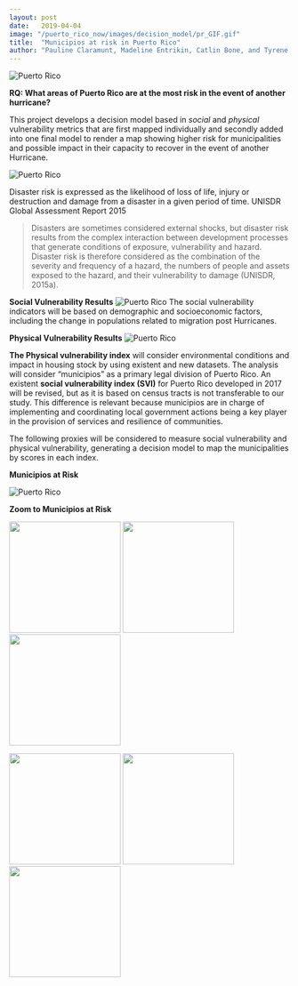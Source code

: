 ```yaml
---
layout: post
date:   2019-04-04
image: "/puerto_rico_now/images/decision_model/pr_GIF.gif"
title:  "Municipios at risk in Puerto Rico"
author: "Pauline Claramunt, Madeline Entrikin, Catlin Bone, and Tyrene Calvesbert"
---
```


![Puerto Rico](/puerto_rico_now/images/decision_model/munis_maria.jpg)

**RQ: What areas of Puerto Rico are at the most risk in the event of another hurricane?**

This project develops a decision model based in *social* and *physical* vulnerability metrics that are first mapped individually and secondly added into one final model to render a map showing higher risk for municipalities and possible impact in their capacity to recover in the event of another Hurricane.

![Puerto Rico](/puerto_rico_now/images/decision_model/risk_UNIDR.JPG)

Disaster risk is expressed as the likelihood of loss of life, injury or destruction and damage from a disaster in a given period of time. UNISDR Global Assessment Report 2015

>Disasters are sometimes considered external shocks, but disaster risk results from the complex interaction between development processes that generate conditions of exposure, vulnerability and hazard. Disaster risk is therefore considered as the combination of the severity and frequency of a hazard, the numbers of people and assets exposed to the hazard, and their vulnerability to damage (UNISDR, 2015a).

**Social Vulnerability Results**
![Puerto Rico](/puerto_rico_now/images/decision_model/unweighted_final.png)
The social vulnerability indicators will be based on demographic and socioeconomic factors, including the change in populations related to migration post Hurricanes. 

**Physical Vulnerability Results**
![Puerto Rico](/puerto_rico_now/images/decision_model/unweighted_physical_final.png)

**The Physical vulnerability index** will consider environmental conditions and impact in housing stock by using existent and new datasets. The analysis will consider “municipios” as a primary legal division of Puerto Rico. An existent **social vulnerability index (SVI)** for Puerto Rico developed in 2017 will be revised, but as it is based on census tracts is not transferable to our study. This difference is
relevant because municipios are in charge of implementing and coordinating local government actions being a key player in the provision of services and resilience of communities. 

The following proxies will be considered to measure social vulnerability and physical vulnerability, generating a decision model to map the municipalities by scores in each index. 

**Municipios at Risk**

![Puerto Rico](/puerto_rico_now/images/decision_model/Combined_Total.png)

**Zoom to Municipios at Risk**

<p float="left">
  <img src="/puerto_rico_now/images/decision_model/pr_GIF.gif" width="200" />
  <img src="/puerto_rico_now/images/decision_model/pr_GIF.gif" width="200" /> 
  <img src="/puerto_rico_now/images/decision_model/pr_GIF.gif" width="200" />
</p>

<p float="left">
  <img src="/puerto_rico_now/images/decision_model/pr_GIF.gif" width="200" />
  <img src="/puerto_rico_now/images/decision_model/pr_GIF.gif" width="200" /> 
  <img src="/puerto_rico_now/images/decision_model/pr_GIF.gif" width="200" />
</p>
